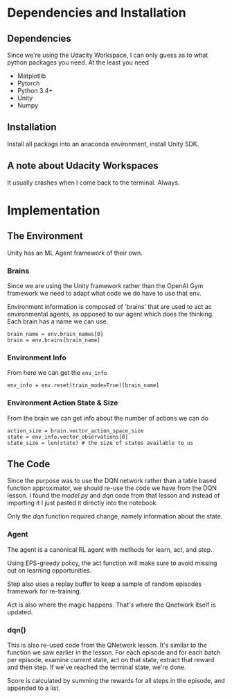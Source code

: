 # Dependencies and Installation

## Dependencies

Since we're using the Udacity Workspace, I can only guess as to what
python packages you need. At the least you need

* Matplotlib
* Pytorch
* Python 3.4+
* Unity
* Numpy

## Installation

Install all packags into an anaconda environment, install Unity SDK.

## A note about Udacity Workspaces

It usually crashes when I come back to the terminal. Always.


# Implementation

## The Environment

Unity has an ML Agent framework of their own.

### Brains

Since we are using the Unity framework rather than the OpenAI Gym framework
we need to adapt what code we do have to use that env.

Environment information is composed of 'brains' that are used to act
as environmental agents, as opposed to our agent which does the thinking. Each brain has a name we can use.

```
brain_name = env.brain_names[0]
brain = env.brains[brain_name]
```

### Environment Info

From here we can get the `env_info`

```
env_info = env.reset(train_mode=True)[brain_name]
```

### Environment Action State & Size

From the brain we can get info about the number of actions we can do

```
action_size = brain.vector_action_space_size
state = env_info.vector_observations[0]
state_size = len(state) # the size of states available to us
```

## The Code

Since the purpose was to use the DQN network rather than a table based
function approximator, we should re-use the code we have from the DQN
lesson. I found the *model.py* and *dqn* code from that lesson and instead of importing it I just pasted it directly into the notebook.

Only the *dqn* function required change, namely information about the state.

### Agent

The agent is a canonical RL agent with methods for learn, act, and step.

Using EPS-greedy policy, the act function will make sure to avoid missing
out on learning opportunities.

Step also uses a replay buffer to keep a sample of random episodes framework for re-training.

Act is also where the magic happens. That's where the Qnetwork itself is
updated.

### dqn()

This is also re-used code from the QNetwork lesson. It's similar to the function we saw earlier in the lesson. For each episode and for each batch per episode, examine current state, act on that state, extract that reward and then step. If we've reached the terminal state, we're done.

Score is calculated by summing the rewards for all steps in the episode, and appended to a list.
